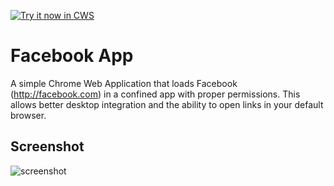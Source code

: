<a target="_blank" href="https://chrome.google.com/webstore/detail/music/">![Try it now in CWS](https://raw.github.com/GoogleChrome/chrome-app-samples/master/tryitnowbutton.png "Click here to install this from the Chrome Web Store")</a>


# Facebook App
A simple Chrome Web Application that loads Facebook (http://facebook.com)
in a confined app with proper permissions. This allows better desktop integration
and the ability to open links in your default browser.

## Screenshot
![screenshot](http://goo.gl/JRgPWd)
